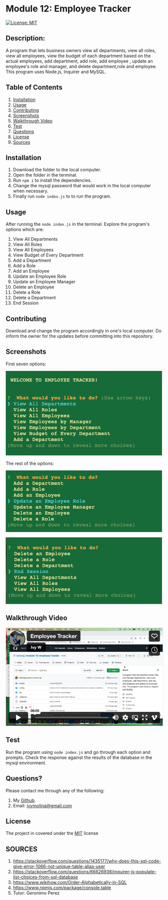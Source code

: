 # Module 12: Employee Tracker
[![License: MIT](https://img.shields.io/badge/License-MIT-yellow.svg)](https://opensource.org/licenses/MIT)

##  Description:

A program that lets business owners view all departments, view all roles, view all employees, view the budget of each department based on the actual employees, add department, add role, add employee , update an employee's role and manager, and delete department,role and employee. This program uses Node.js, Inquirer and MySQL.

##  Table of Contents 
1. [Installation](#installation)
2. [Usage](#usage) 
3. [Contributing](#contributing) 
4. [Screenshots](#screenshots)
5. [Walkthrough Video](#walkthrough-video)
6. [Test](#test) 
7. [Questions](#questions)
8. [License](#license)
9. [Sources](#sources)

## Installation 

1. Download the folder to the local computer. 
2. Open the folder in the terminal. 
3. Run `npm i` to install the dependencies. 
4. Change the mysql password that would work in the local computer when necessary. 
5. Finally run `node index.js` to to run the program.

## Usage 

After running the `node index.js` in the terminal. Explore the program's options which are: 
1. View All Departments 
2. View All Roles 
3. View All Employees
4. View Budget of Every Department
5. Add a Department
6. Add a Role
7. Add an Employee
8. Update an Employee Role
9. Update an Employee Manager
10. Delete an Employee
11. Delete a Role
12. Delete a Department
13. End Session

## Contributing 

Download and change the program accordingly in one's local computer. Do inform the owner  for the updates before committing into this repository.

## Screenshots
First seven options:

![opening_questions](./Assets/Part1.png)

The rest of the options:

![next_questions](./Assets/Part2.png)

![next_questions2](./Assets/Part3.png)

## Walkthrough Video
[![walkthrough](./Assets/employeeTrackerScreen.png)](https://vimeo.com/783011413/bc6506ab39)

## Test 

Run the program using `node index.js` and go through each option and prompts. Check the response against the results of the database in the mysql environment.

## Questions? 

Please contact me through any of the following:

1. My [Github](https://github.com/iwirsing).
2. Email: <a href="mailto:ivymolina@gmail.com">ivymolina@gmail.com</a>

## License

The project in covered under the [MIT](https://opensource.org/licenses/MIT) license


## SOURCES
1. https://stackoverflow.com/questions/1435177/why-does-this-sql-code-give-error-1066-not-unique-table-alias-user
2. https://stackoverflow.com/questions/66626936/inquirer-js-populate-list-choices-from-sql-database
3. https://www.wikihow.com/Order-Alphabetically-in-SQL
4. https://www.npmjs.com/package/console.table
5. Tutor: Geronimo Perez
